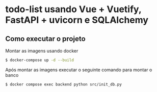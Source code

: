 # todo-list usando Vue + Vuetify, FastAPI + uvicorn e SQLAlchemy

## Como executar o projeto

Montar as imagens usando docker

```sh
$ docker-compose up -d --build
```

Após montar as imagens executar o seguinte comando para montar o banco

```sh
$ docker compose exec backend python src/init_db.py
```